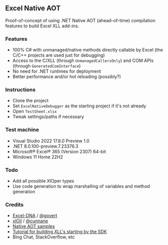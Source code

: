 ## Excel Native AOT

Proof-of-concept of using .NET Native AOT (ahead-of-time) compilation features to build Excel XLL add-ins.

### Features

- 100% C# with unmanaged/native methods directly callable by Excel (the C/C++ projects are used just for debugging)
- Access to the C/XLL (through `UnmanagedCallersOnly`) and COM APIs (through `GeneratedComInterface`)
- No need for .NET runtimes for deployment
- Better performance and/or hot reloading (possibly?)

### Instructions

- Clone the project
- Set `ExcelNativeDebugger` as the starting project if it's not already
- Open `TestSheet.xlsx`
- Tweak settings/paths if necessary

### Test machine

- Visual Studio 2022 17.8.0 Preview 1.0
- .NET 8.0.100-preview.7.23376.3
- Microsoft® Excel® 365 (Version 2307) 64-bit 
- Windows 11 Home 22H2

### Todo

- Add all possible XlOper types
- Use code generation to wrap marshalling of variables and method generation

### Credits

- [Excel-DNA](https://excel-dna.net/) / [@govert](https://github.com/govert)
- [xlOil](https://xloil.readthedocs.io/en/stable/Introduction.html) / [@cunnane](https://github.com/cunnane)
- [Native AOT samples](https://github.com/dotnet/samples/tree/main/core/nativeaot)
- [Tutorial for building XLL's starting by the SDK](https://github.com/asavine/xlCppTutorial)
- Bing Chat, StackOverflow, etc
